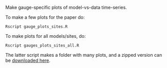 Make gauge-specific plots of model-vs-data time-series.

To make a few plots for the paper do:

    Rscript gauge_plots_sites.R

To make plots for all models/sites, do:

    Rscript gauges_plots_sites_all.R

The latter script makes a folder with many plots, and a zipped version can be [downloaded here](https://thredds.nci.org.au/thredds/fileServer/fj6/PTHA/Nearshore_testing_2020/all_models_sites_vs_data.zip).
